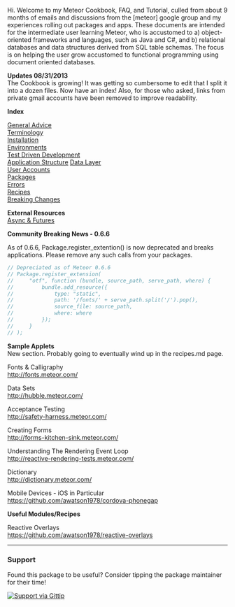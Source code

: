 Hi.  Welcome to my Meteor Cookbook, FAQ, and Tutorial, culled from about 9 months of emails and discussions from the [meteor] google group and my experiences rolling out packages and apps.  These documents are intended for the intermediate user learning Meteor, who is accustomed to a) object-oriented frameworks and languages, such as Java and C#, and b) relational databases and data structures derived from SQL table schemas.  The focus is on helping the user grow accustomed to functional programming using document oriented databases.

**Updates 08/31/2013**  
The Cookbook is growing!  It was getting so cumbersome to edit that I split it into a dozen files.  Now have an index!  Also, for those who asked, links from private gmail accounts have been removed to improve readability.


**Index**  

[General Advice](https://github.com/awatson1978/meteor-cookbook/blob/master/general-advice.md)  
[Terminology](https://github.com/awatson1978/meteor-cookbook/blob/master/terminology.md)  
[Installation](https://github.com/awatson1978/meteor-cookbook/blob/master/installation.md)  
[Environments](https://github.com/awatson1978/meteor-cookbook/blob/master/environments.md)  
[Test Driven Development](https://github.com/awatson1978/meteor-cookbook/blob/master/test-driven-development.md)  
[Application Structure](https://github.com/awatson1978/meteor-cookbook/blob/master/appstructure.md) 
[Data Layer](https://github.com/awatson1978/meteor-cookbook/blob/master/datalayer.md)  
[User Accounts](https://github.com/awatson1978/meteor-cookbook/blob/master/accounts.md)  
[Packages](https://github.com/awatson1978/meteor-cookbook/blob/master/packages.md)  
[Errors](https://github.com/awatson1978/meteor-cookbook/blob/master/errors.md)  
[Recipes](https://github.com/awatson1978/meteor-cookbook/blob/master/recipes.md)  
[Breaking Changes](https://github.com/awatson1978/meteor-cookbook/blob/master/breaking-news.md)  

**External Resources**  
[Async & Futures](https://gist.github.com/possibilities/3443021)



**Community Breaking News - 0.6.6**  

As of 0.6.6, Package.register_extention() is now deprecated and breaks applications.  Please remove any such calls from your packages.

````js
// Depreciated as of Meteor 0.6.6  
// Package.register_extension(
//     "otf", function (bundle, source_path, serve_path, where) {
//         bundle.add_resource({
//             type: "static",
//             path: '/fonts/' + serve_path.split('/').pop(),
//             source_file: source_path,
//             where: where
//         });
//     }
// );
````



**Sample Applets**  
New section.  Probably going to eventually wind up in the recipes.md page.  

Fonts & Calligraphy  
http://fonts.meteor.com/  

Data Sets  
http://hubble.meteor.com/  

Acceptance Testing  
http://safety-harness.meteor.com/  

Creating Forms  
http://forms-kitchen-sink.meteor.com/  

Understanding The Rendering Event Loop  
http://reactive-rendering-tests.meteor.com/  

Dictionary  
http://dictionary.meteor.com/

Mobile Devices - iOS in Particular  
https://github.com/awatson1978/cordova-phonegap  

**Useful Modules/Recipes**  

Reactive Overlays  
https://github.com/awatson1978/reactive-overlays  

------------------------
### Support
Found this package to be useful?  Consider tipping the package maintainer for their time!  

[![Support via Gittip](https://raw.github.com/gittip/www.gittip.com/master/www/assets/gittip.png)](https://www.gittip.com/awatson1978/)  

